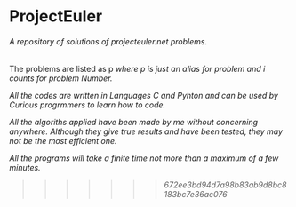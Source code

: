 # ProjectEuler
<h6>A repository of solutions of projecteuler.net problems.</h6>

The problems are listed as p<i> where p is just an alias for problem and i counts for problem Number.

All the codes are written in Languages C and Pyhton and can be used by Curious progrmmers to learn how to code.

All the algoriths applied have been made by me without concerning anywhere. Although they give true results and have been tested, they may not be the most efficient one.

All the programs will take a finite time not more than a maximum of a few minutes.
>>>>>>> 672ee3bd94d7a98b83ab9d8bc8183bc7e36ac076
